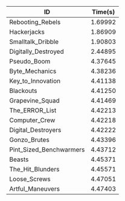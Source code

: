 |ID|Time(s)|
|-|-|
|Rebooting_Rebels|1.69992|
|Hackerjacks|1.86909|
|Smalltalk_Dribble|1.90803|
|Digitally_Destroyed|2.44895|
|Pseudo_Boom|4.37645|
|Byte_Mechanics|4.38236|
|Key_to_Innovation|4.41138|
|Blackouts|4.41250|
|Grapevine_Squad|4.41469|
|The_ERROR_List|4.42213|
|Computer_Crew|4.42218|
|Digital_Destroyers|4.42222|
|Gonzo_Brutes|4.43396|
|Pint_Sized_Benchwarmers|4.43712|
|Beasts|4.45371|
|The_Hit_Blunders|4.45571|
|Loose_Screws|4.47051|
|Artful_Maneuvers|4.47403|

